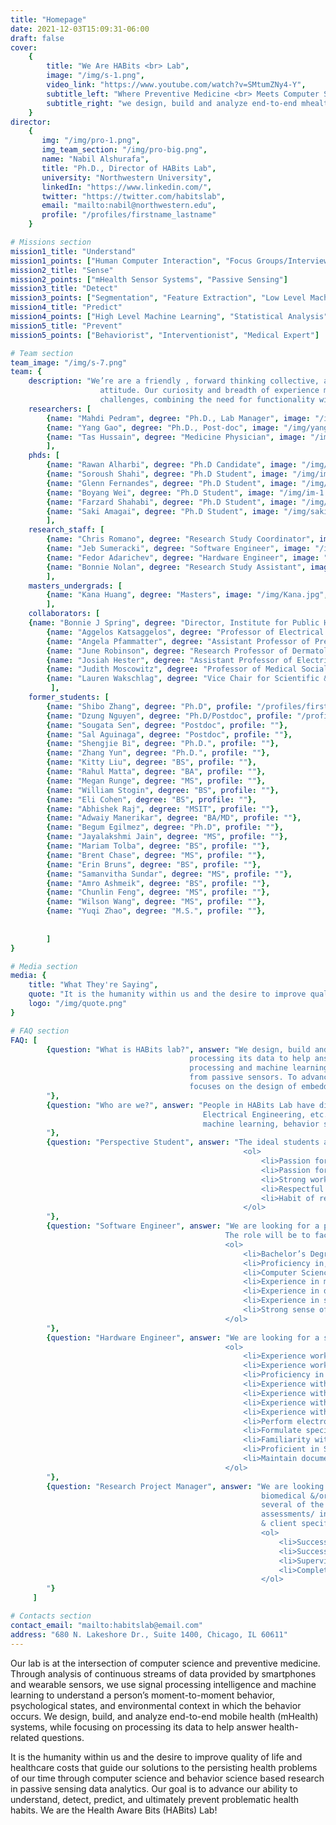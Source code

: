 ```yaml
---
title: "Homepage"
date: 2021-12-03T15:09:31-06:00
draft: false
cover:
    {
        title: "We Are HABits <br> Lab",
        image: "/img/s-1.png",
        video_link: "https://www.youtube.com/watch?v=SMtumZNy4-Y",
        subtitle_left: "Where Preventive Medicine <br> Meets Computer Science",
        subtitle_right: "we design, build and analyze end-to-end mhealth <br> systems, while focusing on processing its data to help <br> answer health-related questions.",
    }
director:
    {
       img: "/img/pro-1.png",
       img_team_section: "/img/pro-big.png",
       name: "Nabil Alshurafa",
       title: "Ph.D., Director of HABits Lab",
       university: "Northwestern University",
       linkedIn: "https://www.linkedin.com/",
       twitter: "https://twitter.com/habitslab",
       email: "mailto:nabil@northwestern.edu",
       profile: "/profiles/firstname_lastname"
    }

# Missions section
mission1_title: "Understand"
mission1_points: ["Human Computer Interaction", "Focus Groups/Interviews and Surveys"]
mission2_title: "Sense"
mission2_points: ["mHealth Sensor Systems", "Passive Sensing"]
mission3_title: "Detect"
mission3_points: ["Segmentation", "Feature Extraction", "Low Level Machine Learning"]
mission4_title: "Predict"
mission4_points: ["High Level Machine Learning", "Statistical Analysis", "Behavior Models"]
mission5_title: "Prevent"
mission5_points: ["Behaviorist", "Interventionist", "Medical Expert"]

# Team section
team_image: "/img/s-7.png"
team: {
    description: "We’re are a friendly , forward thinking collective, an approachable team with a can-do
                    attitude. Our curiosity and breadth of experience means we can turn our minds to new
                    challenges, combining the need for functionality with a desire for aesthetic value.",
    researchers: [
        {name: "Mahdi Pedram", degree: "Ph.D., Lab Manager", image: "/img/mahdi.png", profile: "/profiles/firstname_lastname"},
        {name: "Yang Gao", degree: "Ph.D., Post-doc", image: "/img/yang.png", profile: ""},
        {name: "Tas Hussain", degree: "Medicine Physician", image: "/img/tas.png", profile: ""},
        ],
    phds: [
        {name: "Rawan Alharbi", degree: "Ph.D Candidate", image: "/img/p-1.png", profile: "/profiles/new"},
        {name: "Soroush Shahi", degree: "Ph.D Student", image: "/img/im-7.png", profile: "/profiles/soroush"},
        {name: "Glenn Fernandes", degree: "Ph.D Student", image: "/img/im-6.png", profile: "/profiles/glenn"},
        {name: "Boyang Wei", degree: "Ph.D Student", image: "/img/im-1.png", profile: "/profiles/boyang"},
        {name: "Farzard Shahabi", degree: "Ph.D Student", image: "/img/im-2.png", profile: "/profiles/farzad"},
	    {name: "Saki Amagai", degree: "Ph.D Student", image: "/img/saki.jpg", profile: "/profiles/saki"},
        ],
    research_staff: [
        {name: "Chris Romano", degree: "Research Study Coordinator", image: "/img/im-4.png", profile: "/profiles/chris"},
        {name: "Jeb Sumeracki", degree: "Software Engineer", image: "/img/jeb.png", profile: "/profiles/jeb"},
        {name: "Fedor Adarichev", degree: "Hardware Engineer", image: "/img/fedor.png", profile: "/profiles/new"},
        {name: "Bonnie Nolan", degree: "Research Study Assistant", image: "/img/bonnie.png", profile: "/profiles/bonnie"},        
        ],
    masters_undergrads: [
        {name: "Kana Huang", degree: "Masters", image: "/img/Kana.jpg", profile: "/profiles/new.md"},
        ],
    collaborators: [
	{name: "Bonnie J Spring", degree: "Director, Institute for Public Health and Medicine (IPHAM) - Center for Behavior and Health. Professor in Preventive Medicine-Behavioral Medicine, Psychiatry and Behavioral Sciences and Weinberg College of Art", profile: "/profiles/firstname_lastname"},
        {name: "Aggelos Katsaggelos", degree: "Professor of Electrical and Computer Engineering, Northwestern University, Joseph Cummings Professor, McCormick School of Engineering", profile: "/profiles/firstname_lastname"},
        {name: "Angela Pfammatter", degree: "Assistant Professor of Preventive Medicine (Behavioral Medicine), Clinical Health Psychologist", profile: ""},
        {name: "June Robinson", degree: "Research Professor of Dermatology", profile: ""},  
        {name: "Josiah Hester", degree: "Assistant Professor of Electrical and Computer Engineering, Assistant Professor of Computer Science, Northwestern University, Director of Ka MoaMoa Lab", profile: ""},
        {name: "Judith Moscowitz", degree: "Professor of Medical Social Sciences, Northwestern University, Social Psychologist", profile: ""},   
        {name: "Lauren Wakschlag", degree: "Vice Chair for Scientific & Faculty Development, Department of Medical Social Sciences Director, Institute for Innovations in Developmental Sciences Professor of Medical Social Sciences,", profile: ""},                    
         ],
    former_students: [
		{name: "Shibo Zhang", degree: "Ph.D", profile: "/profiles/firstname_lastname"},
		{name: "Dzung Nguyen", degree: "Ph.D/Postdoc", profile: "/profiles/firstname_lastname"},
		{name: "Sougata Sen", degree: "Postdoc", profile: ""},
		{name: "Sal Aguinaga", degree: "Postdoc", profile: ""},
		{name: "Shengjie Bi", degree: "Ph.D.", profile: ""},
		{name: "Zhang Yun", degree: "Ph.D.", profile: ""},
        {name: "Kitty Liu", degree: "BS", profile: ""},
		{name: "Rahul Matta", degree: "BA", profile: ""},
		{name: "Megan Runge", degree: "MS", profile: ""},
		{name: "William Stogin", degree: "BS", profile: ""},	
		{name: "Eli Cohen", degree: "BS", profile: ""},
		{name: "Abhishek Raj", degree: "MSIT", profile: ""},
		{name: "Adwaiy Manerikar", degree: "BA/MD", profile: ""},
		{name: "Begum Egilmez", degree: "Ph.D", profile: ""},
		{name: "Jayalakshmi Jain", degree: "MS", profile: ""},
		{name: "Mariam Tolba", degree: "BS", profile: ""},
		{name: "Brent Chase", degree: "MS", profile: ""},
		{name: "Erin Bruns", degree: "BS", profile: ""},
		{name: "Samanvitha Sundar", degree: "MS", profile: ""},
		{name: "Amro Ashmeik", degree: "BS", profile: ""},
		{name: "Chunlin Feng", degree: "MS", profile: ""},
		{name: "Wilson Wang", degree: "MS", profile: ""},
		{name: "Yuqi Zhao", degree: "M.S.", profile: ""},
        
		
        ]
}

# Media section
media: {
    title: "What They're Saying",
    quote: "It is the humanity within us and the desire to improve quality of life and healthcare costs that guide our solutions to the persisting health problems of our time through computer science and behavior science based research in passive sensing data analytics; helping us advance our ability to understand, detect, predict, and ultimately prevent problematic health habits. We are the Health Aware Bits (HABits) Lab.",
    logo: "/img/quote.png"
}

# FAQ section
FAQ: [
        {question: "What is HABits lab?", answer: "We design, build and analyze end-to-end mHealth systems, while focusing on
                                        processing its data to help answer health-related questions. We focus on signal
                                        processing and machine learning techniques to process time-series data generated
                                        from passive sensors. To advance existing sensing techniques, a part of our lab
                                        focuses on the design of embedded systems.
        "},
        {question: "Who are we?", answer: "People in HABits Lab have diverse backgrounds including Computer Science, Statistics, 
                                           Electrical Engineering, etc. We conduct interdisciplinary researches in HCI, design, AI, 
                                           machine learning, behavior science and computational medicine.
        "},
        {question: "Perspective Student", answer: "The ideal students are those who thrive at the intersections of disciplines, self-motivated, passionate about researches. Qualifications:
                                                    <ol>
                                                        <li>Passion for solving health problems and working with passive sensors. You’re always thinking about how to use passive sensing to mitigate existing health and behavioral problems.</li>
                                                        <li>Passion for programming. This drive keeps your gears turning late at night, and you find yourself wanting to stop talking with friends to come back and work in the lab. You keep tackling that bug or memory leak in your code to make sure you finish your project on time.</li>
                                                        <li>Strong work-ethic that gets things done. You take responsibility for your project/research.</li>
                                                        <li>Respectful of others for our time together. You always come to check-in meetings prepared with questions, and having documented everything you’ve worked on.</li>
                                                        <li>Habit of reading and writing continually. As a researcher you love reading new papers, and recording and sharing your own findings. You’re always staying up to speed on the latest in passive sensing research.</li>
                                                    </ol>
        "},
        {question: "Software Engineer", answer: "We are looking for a passionate Software Engineer to design, develop and install software solutions. 
                                                The role will be to facilitate software design and deployment for a research lab bridging the fields of computer science and healthcare. Qualifications:
                                                <ol>
                                                    <li>Bachelor’s Degree in Computer Science or related field.</li>
                                                    <li>Proficiency in, at least, one modern programming language such as Java, C++, or C# including object-oriented design.</li>
                                                    <li>Computer Science fundamentals in object-oriented design, data structures and algorithm design.</li>
                                                    <li>Experience in managing large datasets on server, cloud and hard drive .</li>
                                                    <li>Experience in designing, developing and deploying cloud technology solution.</li>
                                                    <li>Experience in software development and full product life-cycles.</li>
                                                    <li>Strong sense of ownership, urgency, and drive.</li>
                                                </ol>
        "},
        {question: "Hardware Engineer", answer: "We are looking for a skilled Hardware Engineer to facilitate lab device hardware design and implementation for a research lab bridging the fields of computer science and healthcare. Qualifications:
                                                <ol>
                                                    <li>Experience working with and debugging common communication & debug protocols (JTAG, SWD, SPI, UART, I2C, etc.).</li>
                                                    <li>Experience working with BLE interface is a must.</li>
                                                    <li>Proficiency in software programing language: C/C++, Python.</li>
                                                    <li>Experience with usage of laboratory equipment such as oscilloscopes, power supplies, logic analyser.</li>
                                                    <li>Experience with schematic capture, PCB layout, and analysis techniques for multi-layer board designs.</li>
                                                    <li>Experience with usage of laboratory equipment such as oscilloscopes, power supplies, logic analyser.</li>
                                                    <li>Experience with PCB/A design embedded systems.</li>
                                                    <li>Perform electronic circuit design, debugging, and validation for low power, battery-based, 8/16/32-bit embedded microprocessor systems with long lifespan and high-reliability requirements.</li>
                                                    <li>Formulate specifications for parts, processes, and tests as needed for product design, validation, and manufacture.</li>
                                                    <li>Familiarity with schematic capture, PCBA layout software, and circuit simulation tools.</li>
                                                    <li>Proficient in SMT Soldering.</li>
                                                    <li>Maintain documentation of designs, creation of prototypes, testing protocols.</li>
                                                </ol>
        "},
        {question: "Research Project Manager", answer: "We are looking for a research project manager that help manage all activities associated with 
                                                        biomedical &/or social-behavioral research studies considered very complex by the inclusion of 
                                                        several of the following: multiple investigators, teams, sites, sub-contracts, participants, longitudinal 
                                                        assessments/ interventions; &/or multi-million dollar budgets. Ensures completion of contract requirements 
                                                        & client specifications. Qualifications:
                                                        <ol>
                                                            <li>Successful completion of a full 4-year course of study in an accredited college or university leading to a bachelor's or higher degree in a major such as social or health science or related; OR appropriate combination of education and experience and 5 years' research study or other relevant experience required.</li>
                                                            <li>Successful completion of a full course of study in an accredited college or university leading to a master's or higher degree in a major such as social or health science or related; OR appropriate combination of education and experience and 3 years' research study or other relevant experience.</li>
                                                            <li>Supervisory or project management experience required.</li>
                                                            <li>Complete NU's IRB CITI training before interacting with any participants & must re-certify every 3 years.</li>
                                                        </ol>
        "}
     ]

# Contacts section
contact_email: "mailto:habitslab@email.com"
address: "680 N. Lakeshore Dr., Suite 1400, Chicago, IL 60611" 
---
```


<!-- lab description -->

Our lab is at the intersection of computer science and preventive medicine. Through analysis of continuous streams of data provided by smartphones and wearable sensors, we use signal processing intelligence and machine learning to understand a person’s moment-to-moment behavior, psychological states, and environmental context in which the behavior occurs. We design, build, and analyze end-to-end mobile health (mHealth) systems, while focusing on processing its data to help answer health-related questions.

It is the humanity within us and the desire to improve quality of life and healthcare costs that guide our solutions to the persisting health problems of our time through computer science and behavior science based research in passive sensing data analytics. Our goal is to advance our ability to understand, detect, predict, and ultimately prevent problematic health habits. We are the Health Aware Bits (HABits) Lab!

